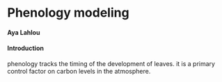 # Phenology modeling
#### Aya Lahlou

#### Introduction

phenology tracks the timing of the development of leaves. it is a primary control factor on carbon levels in the atmosphere.  
